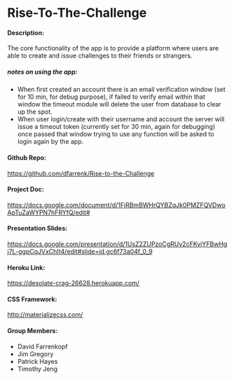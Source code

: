 # Rise-To-The-Challenge

#### Description: 

The core functionality of the app is to provide a platform where users are able to create and issue challenges to their friends or strangers. 

##### notes on using the app: 
* When first created an account there is an email verification window (set for 10 min, for debug purpose), if failed to verify email within that window the timeout module will delete the user from database to clear up the spot.
* When user login/create with their username and account the server will issue a timeout token (currently set for 30 min, again for debugging) once passed that window trying to use any function will be asked to login again by the app.

#### Github Repo:

https://github.com/dfarrenk/Rise-to-the-Challenge 

#### Project Doc:

https://docs.google.com/document/d/1FjRBmBWHrQYBZqJk0PMZFQVDwoApTuZaWYPN7hFRYfQ/edit#

#### Presentation Slides:

https://docs.google.com/presentation/d/1UsZ2ZUPzoCgRUv2cFKvjYFBwHgj7L-ggpCqJVxChIt4/edit#slide=id.gc6f73a04f_0_9

#### Heroku Link:

https://desolate-crag-26628.herokuapp.com/

#### CSS Framework:

http://materializecss.com/

#### Group Members:

* David Farrenkopf
* Jim Gregory
* Patrick Hayes
* Timothy Jeng





